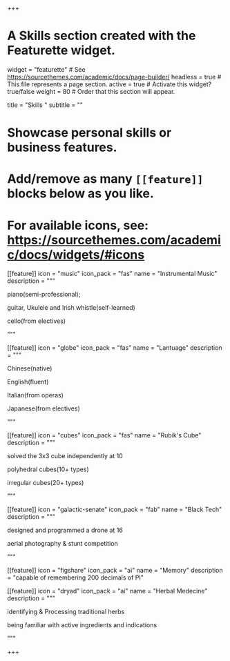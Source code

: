 +++
# A Skills section created with the Featurette widget.
widget = "featurette"  # See https://sourcethemes.com/academic/docs/page-builder/
headless = true  # This file represents a page section.
active = true  # Activate this widget? true/false
weight = 80  # Order that this section will appear.

title = "Skills "
subtitle = ""

# Showcase personal skills or business features.
# 
# Add/remove as many `[[feature]]` blocks below as you like.
# 
# For available icons, see: https://sourcethemes.com/academic/docs/widgets/#icons
[[feature]]
  icon = "music"
  icon_pack = "fas"
  name = "Instrumental Music"
  description = """
  
  piano(semi-professional); 
  
  guitar, Ukulele and Irish whistle(self-learned) 
  
  cello(from electives)
  
  """
  
[[feature]]
  icon = "globe"
  icon_pack = "fas"
  name = "Lantuage"
  description = """
  
  Chinese(native)
  
  English(fluent) 
  
  Italian(from operas) 
  
  Japanese(from electives)
  
  """
  
  [[feature]]
  icon = "cubes"
  icon_pack = "fas"
  name = "Rubik's Cube"
  description = """
  
  solved the 3x3 cube independently at 10 
  
  polyhedral cubes(10+ types) 
  
  irregular cubes(20+ types)
  
  """  

[[feature]]
  icon = "galactic-senate"
  icon_pack = "fab"
  name = "Black Tech"
  description = """
  
  designed and programmed a drone at 16 
  
  aerial photography & stunt competition
  
  """
  
   [[feature]]
  icon = "figshare"
  icon_pack = "ai"
  name = "Memory"
  description = "capable of remembering 200 decimals of PI"
  
  [[feature]]
  icon = "dryad"
  icon_pack = "ai"
  name = "Herbal Medecine"
  description = """
  
  identifying & Processing traditional herbs
  
  being familiar with active ingredients and indications
  
  """ 


+++
